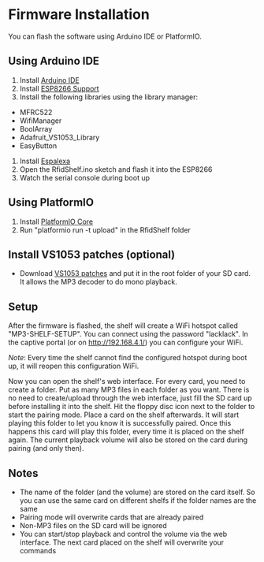 # Firmware Installation
You can flash the software using Arduino IDE or PlatformIO.

## Using Arduino IDE

1. Install [Arduino IDE](https://www.arduino.cc/en/Main/Software)
1. Install [ESP8266 Support](https://github.com/esp8266/Arduino#installing-with-boards-manager)
1. Install the following libraries using the library manager:
 * MFRC522
 * WifiManager
 * BoolArray
 * Adafruit_VS1053_Library
 * EasyButton
1. Install [Espalexa](https://github.com/Aircoookie/Espalexa)
1. Open the RfidShelf.ino sketch and flash it into the ESP8266
1. Watch the serial console during boot up


## Using PlatformIO
1. Install [PlatformIO Core](https://platformio.org/install/cli)
1. Run "platformio run -t upload" in the RfidShelf folder

## Install VS1053 patches (optional)
* Download [VS1053 patches](https://github.com/sparkfun/LilyPad_MP3_Player/blob/master/Arduino/libraries/SFEMP3Shield/plugins/patches.053) and put it in the root folder of your SD card. It allows the MP3 decoder to do mono playback.

## Setup
After the firmware is flashed, the shelf will create a WiFi hotspot called "MP3-SHELF-SETUP". You can connect using the password "lacklack". In the captive portal (or on http://192.168.4.1/) you can configure your WiFi.

*Note*: Every time the shelf cannot find the configured hotspot during boot up, it will reopen this configuration WiFi.

Now you can open the shelf's web interface. For every card, you need to create a folder. Put as many MP3 files in each folder as you want. There is no need to create/upload through the web interface, just fill the SD card up before installing it into the shelf. Hit the floppy disc icon next to the folder to start the pairing mode. Place a card on the shelf afterwards. It will start playing this folder to let you know it is successfully paired. Once this happens this card will play this folder, every time it is placed on the shelf again. The current playback volume will also be stored on the card during pairing (and only then).

## Notes
* The name of the folder (and the volume) are stored on the card itself. So you can use the same card on different shelfs if the folder names are the same
* Pairing mode will overwrite cards that are already paired
* Non-MP3 files on the SD card will be ignored
* You can start/stop playback and control the volume via the web interface. The next card placed on the shelf will overwrite your commands
